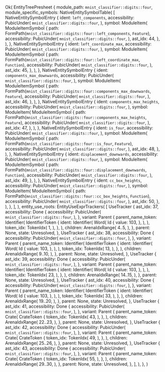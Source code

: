 Ok(
    EntityTreePresheet {
        module_path: `mnist_classifier::digits::four`,
        module_specific_symbols: NativeEntitySymbolTable(
            [
                NativeEntitySymbolEntry {
                    ident: `left_components`,
                    accessibility: PubicUnder(
                        `mnist_classifier::digits::four`,
                    ),
                    symbol: ModuleItem(
                        ModuleItemSymbol {
                            path: FormPath(`mnist_classifier::digits::four::left_components`, `Feature`),
                            accessibility: PubicUnder(
                                `mnist_classifier::digits::four`,
                            ),
                            ast_idx: 44,
                        },
                    ),
                },
                NativeEntitySymbolEntry {
                    ident: `left_coordinate_max`,
                    accessibility: PubicUnder(
                        `mnist_classifier::digits::four`,
                    ),
                    symbol: ModuleItem(
                        ModuleItemSymbol {
                            path: FormPath(`mnist_classifier::digits::four::left_coordinate_max`, `Function`),
                            accessibility: PubicUnder(
                                `mnist_classifier::digits::four`,
                            ),
                            ast_idx: 45,
                        },
                    ),
                },
                NativeEntitySymbolEntry {
                    ident: `components_max_downwards`,
                    accessibility: PubicUnder(
                        `mnist_classifier::digits::four`,
                    ),
                    symbol: ModuleItem(
                        ModuleItemSymbol {
                            path: FormPath(`mnist_classifier::digits::four::components_max_downwards`, `Feature`),
                            accessibility: PubicUnder(
                                `mnist_classifier::digits::four`,
                            ),
                            ast_idx: 46,
                        },
                    ),
                },
                NativeEntitySymbolEntry {
                    ident: `components_max_heights`,
                    accessibility: PubicUnder(
                        `mnist_classifier::digits::four`,
                    ),
                    symbol: ModuleItem(
                        ModuleItemSymbol {
                            path: FormPath(`mnist_classifier::digits::four::components_max_heights`, `Feature`),
                            accessibility: PubicUnder(
                                `mnist_classifier::digits::four`,
                            ),
                            ast_idx: 47,
                        },
                    ),
                },
                NativeEntitySymbolEntry {
                    ident: `is_four`,
                    accessibility: PubicUnder(
                        `mnist_classifier::digits::four`,
                    ),
                    symbol: ModuleItem(
                        ModuleItemSymbol {
                            path: FormPath(`mnist_classifier::digits::four::is_four`, `Feature`),
                            accessibility: PubicUnder(
                                `mnist_classifier::digits::four`,
                            ),
                            ast_idx: 48,
                        },
                    ),
                },
                NativeEntitySymbolEntry {
                    ident: `displacement_downwards`,
                    accessibility: PubicUnder(
                        `mnist_classifier::digits::four`,
                    ),
                    symbol: ModuleItem(
                        ModuleItemSymbol {
                            path: FormPath(`mnist_classifier::digits::four::displacement_downwards`, `Function`),
                            accessibility: PubicUnder(
                                `mnist_classifier::digits::four`,
                            ),
                            ast_idx: 49,
                        },
                    ),
                },
                NativeEntitySymbolEntry {
                    ident: `cc_box_heights`,
                    accessibility: PubicUnder(
                        `mnist_classifier::digits::four`,
                    ),
                    symbol: ModuleItem(
                        ModuleItemSymbol {
                            path: FormPath(`mnist_classifier::digits::four::cc_box_heights`, `Function`),
                            accessibility: PubicUnder(
                                `mnist_classifier::digits::four`,
                            ),
                            ast_idx: 50,
                        },
                    ),
                },
            ],
        ),
        entity_use_roots: EntityUseExprTrackers(
            [
                UseTracker {
                    ast_idx: 37,
                    accessibility: Done {
                        accessibility: PubicUnder(
                            `mnist_classifier::digits::four`,
                        ),
                    },
                    variant: Parent {
                        parent_name_token: Identifier(
                            IdentifierToken {
                                ident: Identifier(
                                    Word(
                                        Id {
                                            value: 103,
                                        },
                                    ),
                                ),
                                token_idx: TokenIdx(
                                    1,
                                ),
                            },
                        ),
                        children: ArenaIdxRange(
                            4..5,
                        ),
                    },
                    parent: None,
                    state: Unresolved,
                },
                UseTracker {
                    ast_idx: 38,
                    accessibility: Done {
                        accessibility: PubicUnder(
                            `mnist_classifier::digits::four`,
                        ),
                    },
                    variant: Parent {
                        parent_name_token: Identifier(
                            IdentifierToken {
                                ident: Identifier(
                                    Word(
                                        Id {
                                            value: 103,
                                        },
                                    ),
                                ),
                                token_idx: TokenIdx(
                                    13,
                                ),
                            },
                        ),
                        children: ArenaIdxRange(
                            9..10,
                        ),
                    },
                    parent: None,
                    state: Unresolved,
                },
                UseTracker {
                    ast_idx: 39,
                    accessibility: Done {
                        accessibility: PubicUnder(
                            `mnist_classifier::digits::four`,
                        ),
                    },
                    variant: Parent {
                        parent_name_token: Identifier(
                            IdentifierToken {
                                ident: Identifier(
                                    Word(
                                        Id {
                                            value: 103,
                                        },
                                    ),
                                ),
                                token_idx: TokenIdx(
                                    23,
                                ),
                            },
                        ),
                        children: ArenaIdxRange(
                            14..15,
                        ),
                    },
                    parent: None,
                    state: Unresolved,
                },
                UseTracker {
                    ast_idx: 40,
                    accessibility: Done {
                        accessibility: PubicUnder(
                            `mnist_classifier::digits::four`,
                        ),
                    },
                    variant: Parent {
                        parent_name_token: Identifier(
                            IdentifierToken {
                                ident: Identifier(
                                    Word(
                                        Id {
                                            value: 103,
                                        },
                                    ),
                                ),
                                token_idx: TokenIdx(
                                    33,
                                ),
                            },
                        ),
                        children: ArenaIdxRange(
                            19..20,
                        ),
                    },
                    parent: None,
                    state: Unresolved,
                },
                UseTracker {
                    ast_idx: 41,
                    accessibility: Done {
                        accessibility: PubicUnder(
                            `mnist_classifier::digits::four`,
                        ),
                    },
                    variant: Parent {
                        parent_name_token: Crate(
                            CrateToken {
                                token_idx: TokenIdx(
                                    43,
                                ),
                            },
                        ),
                        children: ArenaIdxRange(
                            22..23,
                        ),
                    },
                    parent: None,
                    state: Unresolved,
                },
                UseTracker {
                    ast_idx: 42,
                    accessibility: Done {
                        accessibility: PubicUnder(
                            `mnist_classifier::digits::four`,
                        ),
                    },
                    variant: Parent {
                        parent_name_token: Crate(
                            CrateToken {
                                token_idx: TokenIdx(
                                    49,
                                ),
                            },
                        ),
                        children: ArenaIdxRange(
                            25..26,
                        ),
                    },
                    parent: None,
                    state: Unresolved,
                },
                UseTracker {
                    ast_idx: 43,
                    accessibility: Done {
                        accessibility: PubicUnder(
                            `mnist_classifier::digits::four`,
                        ),
                    },
                    variant: Parent {
                        parent_name_token: Crate(
                            CrateToken {
                                token_idx: TokenIdx(
                                    55,
                                ),
                            },
                        ),
                        children: ArenaIdxRange(
                            29..30,
                        ),
                    },
                    parent: None,
                    state: Unresolved,
                },
            ],
        ),
    },
)